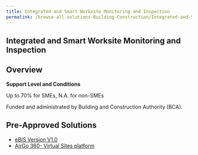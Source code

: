 ```yaml
---
title: Integrated and Smart Worksite Monitoring and Inspection
permalink: /browse-all-solutions-Building-Construction/Integrated-and-Smart-Worksite-Monitoring-and-Inspection
---
```


## Integrated and Smart Worksite Monitoring and Inspection
## Overview

**Support Level and Conditions**

Up to 70% for SMEs, N.A. for non-SMEs

Funded and administrated by Building and Construction Authority (BCA).

## Pre-Approved Solutions

- <a href='/productivity-solutions-grant/solutionrepo/solution2296' target='_blank'>eBIS Version V1.0</a><br>
- <a href='/productivity-solutions-grant/solutionrepo/solution2622' target='_blank'>AirGo 360- Virtual Sites platform</a><br>
